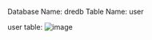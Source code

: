 Database Name: dredb
Table Name: user

user table: ![image](https://github.com/yourorly/DreProject/assets/155638338/8ff1ffb0-0bb9-41dd-88a2-80d5125d7558)
